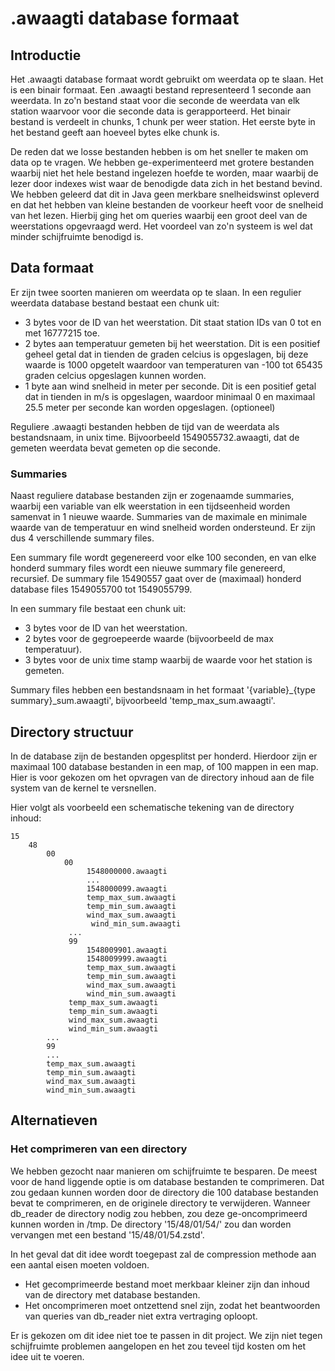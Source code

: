 # .awaagti database formaat


## Introductie

Het .awaagti database formaat wordt gebruikt om weerdata op te slaan.
Het is een binair formaat.
Een .awaagti bestand representeerd 1 seconde aan weerdata.
In zo'n bestand staat voor die seconde de weerdata van elk station waarvoor voor die seconde data is gerapporteerd.
Het binair bestand is verdeelt in chunks, 1 chunk per weer station.
Het eerste byte in het bestand geeft aan hoeveel bytes elke chunk is.

De reden dat we losse bestanden hebben is om het sneller te maken om data op te vragen.
We hebben ge-experimenteerd met grotere bestanden waarbij niet het hele bestand ingelezen hoefde te worden, maar waarbij de lezer door indexes wist waar de benodigde data zich in het bestand bevind.
We hebben geleerd dat dit in Java geen merkbare snelheidswinst opleverd en dat het hebben van kleine bestanden de voorkeur heeft voor de snelheid van het lezen.
Hierbij ging het om queries waarbij een groot deel van de weerstations opgevraagd werd.
Het voordeel van zo'n systeem is wel dat minder schijfruimte benodigd is.

## Data formaat

Er zijn twee soorten manieren om weerdata op te slaan.
In een regulier weerdata database bestand bestaat een chunk uit:

 - 3 bytes voor de ID van het weerstation. Dit staat station IDs van 0 tot en met 16777215 toe.
 - 2 bytes aan temperatuur gemeten bij het weerstation. Dit is een positief geheel getal dat in tienden de graden celcius is opgeslagen, bij deze waarde is 1000 opgetelt waardoor van temperaturen van -100 tot 65435 graden celcius opgeslagen kunnen worden.
 - 1 byte aan wind snelheid in meter per seconde. Dit is een positief getal dat in tienden in m/s is opgeslagen, waardoor minimaal 0 en maximaal 25.5 meter per seconde kan worden opgeslagen. (optioneel)

Reguliere .awaagti bestanden hebben de tijd van de weerdata als bestandsnaam, in unix time.
Bijvoorbeeld 1549055732.awaagti, dat de gemeten weerdata bevat gemeten op die seconde.

### Summaries

Naast reguliere database bestanden zijn er zogenaamde summaries, waarbij een variable van elk weerstation in een tijdseenheid worden samenvat in 1 nieuwe waarde.
Summaries van de maximale en minimale waarde van de temperatuur en wind snelheid worden ondersteund.
Er zijn dus 4 verschillende summary files.

Een summary file wordt gegenereerd voor elke 100 seconden, en van elke honderd summary files wordt een nieuwe summary file genereerd, recursief.
De summary file 15490557 gaat over de (maximaal) honderd database files 1549055700 tot 1549055799.

In een summary file bestaat een chunk uit:

 - 3 bytes voor de ID van het weerstation.
 - 2 bytes voor de gegroepeerde waarde (bijvoorbeeld de max temperatuur).
 - 3 bytes voor de unix time stamp waarbij de waarde voor het station is gemeten.

Summary files hebben een bestandsnaam in het formaat '{variable}_{type summary}_sum.awaagti', bijvoorbeeld 'temp_max_sum.awaagti'.

## Directory structuur

In de database zijn de bestanden opgesplitst per honderd.
Hierdoor zijn er maximaal 100 database bestanden in een map, of 100 mappen in een map.
Hier is voor gekozen om het opvragen van de directory inhoud aan de file system van de kernel te versnellen.

Hier volgt als voorbeeld een schematische tekening van de directory inhoud:

```
15
    48
        00
            00
                 1548000000.awaagti
                 ...
                 1548000099.awaagti
                 temp_max_sum.awaagti
                 temp_min_sum.awaagti
                 wind_max_sum.awaagti
                  wind_min_sum.awaagti
             ...
             99
                 1548009901.awaagti
                 1548009999.awaagti
                 temp_max_sum.awaagti
                 temp_min_sum.awaagti
                 wind_max_sum.awaagti
                 wind_min_sum.awaagti
             temp_max_sum.awaagti
             temp_min_sum.awaagti
             wind_max_sum.awaagti
             wind_min_sum.awaagti
        ...
        99
	    ...
        temp_max_sum.awaagti
        temp_min_sum.awaagti
        wind_max_sum.awaagti
        wind_min_sum.awaagti
```

## Alternatieven

### Het comprimeren van een directory

We hebben gezocht naar manieren om schijfruimte te besparen.
De meest voor de hand liggende optie is om database bestanden te comprimeren.
Dat zou gedaan kunnen worden door de directory die 100 database bestanden bevat te comprimeren, en de originele directory te verwijderen.
Wanneer db_reader de directory nodig zou hebben, zou deze ge-oncomprimeerd kunnen worden in /tmp.
De directory '15/48/01/54/' zou dan worden vervangen met een bestand '15/48/01/54.zstd'.

In het geval dat dit idee wordt toegepast zal de compression methode aan een aantal eisen moeten voldoen.
 
 - Het gecomprimeerde bestand moet merkbaar kleiner zijn dan inhoud van de directory met database bestanden.
 - Het oncomprimeren moet ontzettend snel zijn, zodat het beantwoorden van queries van db_reader niet extra vertraging oploopt.

Er is gekozen om dit idee niet toe te passen in dit project.
We zijn niet tegen schijfruimte problemen aangelopen en het zou teveel tijd kosten om het idee uit te voeren.
